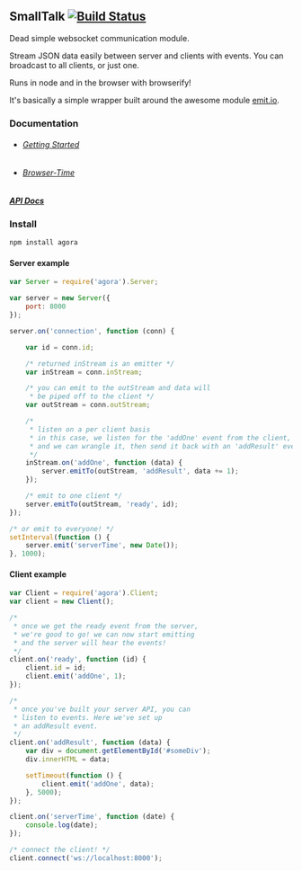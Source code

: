 ## SmallTalk [![Build Status](https://magnum.travis-ci.com/alexander-daniel/agora.svg?token=5GnFxJg7qeJWRzj1HsZo&branch=master)](https://magnum.travis-ci.com/alexander-daniel/agora)
Dead simple websocket communication module.

Stream JSON data easily between server and clients with events. You can broadcast to all clients, or just one.

Runs in node and in the browser with browserify!

It's basically a simple wrapper built around the awesome module [emit.io](https://github.com/bpostlethwaite/emit.io).

### Documentation

- ###### [Getting Started](getting-started.html)
- ###### [Browser-Time](browser-time.html)

##### [API Docs](api.html)

### Install
```bash
npm install agora
```

#### Server example
```javascript
var Server = require('agora').Server;

var server = new Server({
    port: 8000
});

server.on('connection', function (conn) {

    var id = conn.id;

    /* returned inStream is an emitter */
    var inStream = conn.inStream;

    /* you can emit to the outStream and data will
     * be piped off to the client */
    var outStream = conn.outStream;

    /*
     * listen on a per client basis
     * in this case, we listen for the 'addOne' event from the client,
     * and we can wrangle it, then send it back with an 'addResult' event
     */
    inStream.on('addOne', function (data) {
        server.emitTo(outStream, 'addResult', data += 1);
    });

    /* emit to one client */
    server.emitTo(outStream, 'ready', id);
});

/* or emit to everyone! */
setInterval(function () {
    server.emit('serverTime', new Date());
}, 1000);

```

#### Client example
```javascript
var Client = require('agora').Client;
var client = new Client();

/*
 * once we get the ready event from the server,
 * we're good to go! we can now start emitting
 * and the server will hear the events!
 */
client.on('ready', function (id) {
    client.id = id;
    client.emit('addOne', 1);
});

/*
 * once you've built your server API, you can
 * listen to events. Here we've set up
 * an addResult event.
 */
client.on('addResult', function (data) {
    var div = document.getElementById('#someDiv');
    div.innerHTML = data;

    setTimeout(function () {
        client.emit('addOne', data);
    }, 5000);
});

client.on('serverTime', function (date) {
    console.log(date);
});

/* connect the client! */
client.connect('ws://localhost:8000');

```
